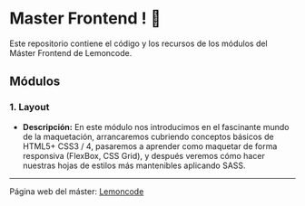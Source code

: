 # Master Frontend ! :lemon:

Este repositorio contiene el código y los recursos de los módulos del Máster Frontend de Lemoncode.

## Módulos

### 1. Layout

- **Descripción:** En este módulo nos introducimos en el fascinante mundo de la maquetación, arrancaremos cubriendo conceptos básicos de HTML5+ CSS3 / 4, pasaremos a aprender como maquetar de forma responsiva (FlexBox, CSS Grid), y después veremos cómo hacer nuestras hojas de estilos más mantenibles aplicando SASS.

---

Página web del máster: [Lemoncode](https://lemoncode.net/master-frontend#master-frontend/inicio)

